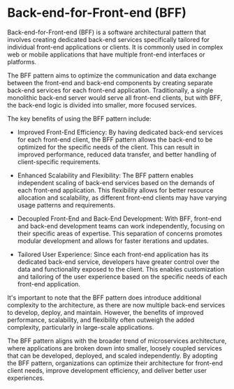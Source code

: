 # Back-end-for-Front-end (BFF)

Back-end-for-Front-end (BFF) is a software architectural pattern that involves creating dedicated back-end services specifically tailored for individual front-end applications or clients. It is commonly used in complex web or mobile applications that have multiple front-end interfaces or platforms.

The BFF pattern aims to optimize the communication and data exchange between the front-end and back-end components by creating separate back-end services for each front-end application. Traditionally, a single monolithic back-end server would serve all front-end clients, but with BFF, the back-end logic is divided into smaller, more focused services.

The key benefits of using the BFF pattern include:

* Improved Front-End Efficiency: By having dedicated back-end services for each front-end client, the BFF pattern allows the back-end to be optimized for the specific needs of the client. This can result in improved performance, reduced data transfer, and better handling of client-specific requirements.

* Enhanced Scalability and Flexibility: The BFF pattern enables independent scaling of back-end services based on the demands of each front-end application. This flexibility allows for better resource allocation and scalability, as different front-end clients may have varying usage patterns and requirements.

* Decoupled Front-End and Back-End Development: With BFF, front-end and back-end development teams can work independently, focusing on their specific areas of expertise. This separation of concerns promotes modular development and allows for faster iterations and updates.

* Tailored User Experience: Since each front-end application has its dedicated back-end service, developers have greater control over the data and functionality exposed to the client. This enables customization and tailoring of the user experience based on the specific needs of each front-end application.

It's important to note that the BFF pattern does introduce additional complexity to the architecture, as there are now multiple back-end services to develop, deploy, and maintain. However, the benefits of improved performance, scalability, and flexibility often outweigh the added complexity, particularly in large-scale applications.

The BFF pattern aligns with the broader trend of microservices architecture, where applications are broken down into smaller, loosely coupled services that can be developed, deployed, and scaled independently. By adopting the BFF pattern, organizations can optimize their architecture for front-end client needs, improve development efficiency, and deliver better user experiences.
